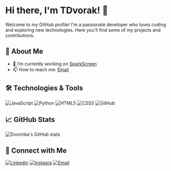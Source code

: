 # Hi there, I'm TDvorak! 👋

Welcome to my GitHub profile! I'm a passionate developer who loves coding and exploring new technologies. Here you'll find some of my projects and contributions.

## 🚀 About Me

- 🔭 I’m currently working on [SparkScreen](https://github.com/Dvorinka/Movie)
- 📫 How to reach me: [Email](mailto:info@tdvorak.dev)

## 🛠️ Technologies & Tools

![JavaScript](https://img.shields.io/badge/-JavaScript-yellow?style=flat&logo=javascript)
![Python](https://img.shields.io/badge/-Python-blue?style=flat&logo=python)
![HTML5](https://img.shields.io/badge/-HTML5-orange?style=flat&logo=html5)
![CSS3](https://img.shields.io/badge/-CSS3-blue?style=flat&logo=css3)
![GitHub](https://img.shields.io/badge/-GitHub-black?style=flat&logo=github)

## 📈 GitHub Stats

![Dvorinka's GitHub stats](https://github-readme-stats.vercel.app/api?username=Dvorinka&show_icons=true&theme=radical)


## 🤝 Connect with Me

[![LinkedIn](https://img.shields.io/badge/-LinkedIn-blue?style=flat&logo=linkedin)](https://www.linkedin.com/in/tom%C3%A1%C5%A1-dvo%C5%99%C3%A1k-542bb7294/)
[![Instagra ](https://img.shields.io/badge/-Instagram-blue?style=flat&logo=instagram)](https://www.instagram.com/tdvorak_dev/)
[![Email](https://img.shields.io/badge/-Email-gray?style=flat&logo=gmail)](mailto:info@tdvorak.dev)
